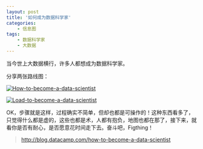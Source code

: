 ```yaml
---
layout: post
title: '如何成为数据科学家'
categories:
    - 信息图
tags:
    - 数据科学家
    - 大数据
---
```


当今世上大数据横行，许多人都想成为数据科学家。

分享两张路线图：

[![How-to-become-a-data-scientist](http://blog-fungenomics-com.qiniudn.com/st.post.2015-03-22-Fig1.jpg)](http://blog-fungenomics-com.qiniudn.com/st.post.2015-03-22-Fig1.jpg)

[![Load-to-become-a-data-scientist](http://blog-fungenomics-com.qiniudn.com/st.post.2015-03-22-Fig2.png)](http://blog-fungenomics-com.qiniudn.com/st.post.2015-03-22-Fig2.png)

OK，步骤就是这样，过程确实不简单，但却也都是可操作的！这种东西看多了，只觉得什么都是虚的，这些也都是术，人都有抱负，地图也都在那了，接下来，就看你是否有耐心，是否愿意花时间走下去。奋斗吧，Figthing！


> <http://blog.datacamp.com/how-to-become-a-data-scientist>